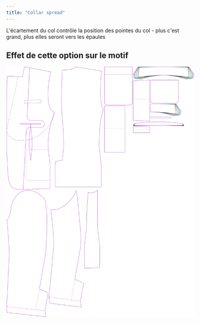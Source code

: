 ```yaml
---
title: "Collar spread"
---
```


L'écartement du col contrôle la position des pointes du col - plus c'est grand, plus elles seront vers les épaules

## Effet de cette option sur le motif

![Cette image montre l'effet de cette option en superposant plusieurs variantes qui ont une valeur différente pour cette option](jaeger_collarspread_sample.svg "Effet de cette option sur le modèle")
